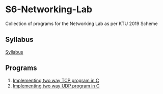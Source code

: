 # S6-Networking-Lab
Collection of programs for the Networking Lab as per KTU 2019 Scheme

## Syllabus
[Syllabus](Docs/CSL332%20-%20KTU%202019%20Syllabus.pdf)


## Programs
1. [Implementing two way TCP program in C](Programs/TCP)
2. [Implementing two way UDP program in C](Programs/UCP)
